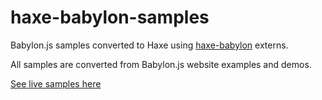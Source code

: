 # haxe-babylon-samples

Babylon.js samples converted to Haxe using [haxe-babylon](https://github.com/firefalcom/haxe-babylon) externs.

All samples are converted from Babylon.js website examples and demos.

[See live samples here](https://firefalcom.github.io/haxe-babylon-samples/)
